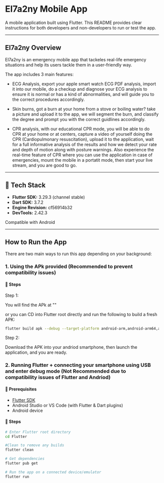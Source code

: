 # El7a2ny Mobile App

A mobile application built using Flutter. This README provides clear instructions for both developers and non-developers to run or test the app.

---

## El7a2ny Overview

El7a2ny is an emergency mobile app that tackeles real-life emergency situations and help its users tackle them in a user-friendly way.

The app includes 3 main features:

 - ECG Analysis, export your apple smart watch ECG PDF analysis, import it into our mobile, do a checkup and diagnose your ECG analysis to ensure it is normal or has a kind of abnormalities, and will guide you to the correct procedures accordingly.

 - Skin burns, got a burn at your home from a stove or boiling water? take a picture and upload it to the app, we will segment the burn, and classify the degree and prompt you with the correct guidlines accordingly.

 - CPR analysis, with our educational CPR mode, you will be able to do CPR at your home or at centers, capture a video of yourself doing the CPR (Cardiopulmonary resuscitation), upload it to the application, wait for a full informative analysis of the results and how we detect your rate and depth of motion along with posture warnings. Also experience the real-time feature of CPR where you can use the application in case of emergencies, mount the mobile in a portatit mode, then start your live stream, and you are good to go.

---

## 🔧 Tech Stack

- **Flutter SDK:** 3.29.3 (channel stable)
- **Dart SDK:** 3.7.2
- **Engine Revision:** cf56914b32
- **DevTools:** 2.42.3

Compatible with Android 

---

## How to Run the App

There are two main ways to run this app depending on your background:

### 1. Using the APk provided (Recommended to prevent compatibility issues)


#### 🔹 Steps

Step 1:

You will find the APk at ""

or you can CD into Flutter root directly and run the following to build a fresh APK:

```bash
flutter build apk --debug --target-platform android-arm,android-arm64,android-x86  
```

Step 2:

Download the APK into your andriod smartphone, then launch the application, and you are ready.

### 2. Running Flutter + connecting your smartphone using USB and enter debug mode (Not Recommended due to compatibility issues of Flutter and Andriod)

#### 🔹 Prerequisites

- [Flutter SDK](https://flutter.dev/docs/get-started/install)
- Android Studio or VS Code (with Flutter & Dart plugins)
- Android device

#### 🔹 Steps

```bash
# Enter Flutter root directory
cd Flutter

#Clean to remove any builds
flutter clean

# Get dependencies
flutter pub get

# Run the app on a connected device/emulator
flutter run
